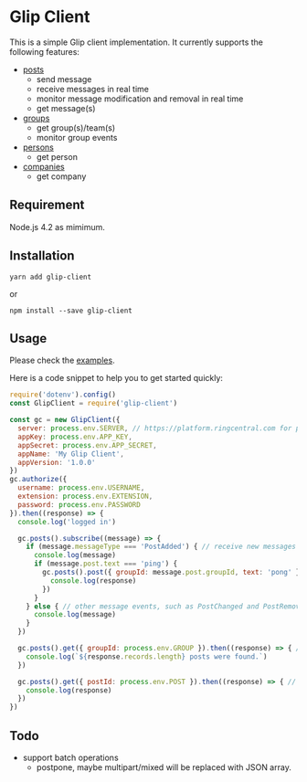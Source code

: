 # Glip Client

This is a simple Glip client implementation. It currently supports the following features:

- [posts](examples/posts.js)
    - send message
    - receive messages in real time
    - monitor message modification and removal in real time
    - get message(s)
- [groups](examples/groups.js)
    - get group(s)/team(s)
    - monitor group events
- [persons](examples/persons.js)
    - get person
- [companies](examples/companies.js)
    - get company


## Requirement

Node.js 4.2 as mimimum.


## Installation

```
yarn add glip-client
```

or

```
npm install --save glip-client
```


## Usage

Please check the [examples](examples).

Here is a code snippet to help you to get started quickly:

```javascript
require('dotenv').config()
const GlipClient = require('glip-client')

const gc = new GlipClient({
  server: process.env.SERVER, // https://platform.ringcentral.com for production or https://platform.devtest.ringcentral.com for sandbox
  appKey: process.env.APP_KEY,
  appSecret: process.env.APP_SECRET,
  appName: 'My Glip Client',
  appVersion: '1.0.0'
})
gc.authorize({
  username: process.env.USERNAME,
  extension: process.env.EXTENSION,
  password: process.env.PASSWORD
}).then((response) => {
  console.log('logged in')

  gc.posts().subscribe((message) => {
    if (message.messageType === 'PostAdded') { // receive new messages
      console.log(message)
      if (message.post.text === 'ping') {
        gc.posts().post({ groupId: message.post.groupId, text: 'pong' }).then((response) => { // send message
          console.log(response)
        })
      }
    } else { // other message events, such as PostChanged and PostRemoved
      console.log(message)
    }
  })

  gc.posts().get({ groupId: process.env.GROUP }).then((response) => { // get messages by group id
    console.log(`${response.records.length} posts were found.`)
  })

  gc.posts().get({ postId: process.env.POST }).then((response) => { // get message by id
    console.log(response)
  })
})
```


## Todo

- support batch operations
    - postpone, maybe multipart/mixed will be replaced with JSON array.
